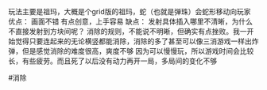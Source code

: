 玩法主要是祖玛，大概是个grid版的祖玛，蛇（也就是弹珠）会蛇形移动向玩家
优点：
画面不错
有点创意，上手容易
缺点：
发射具体插入哪里不清晰，为什么不直接发射到方块间呢？
消除的规则，不能说不明晰，但确实有点挫败。我一开始觉得只要连起来的无论横竖都能消除，消除的多了甚至可以像三消游戏一样出炸弹，但是感觉消除的难度很高，爽度不够
因为可以慢慢玩，所以游戏时间会比较长，有些疲劳。而且死了以后没有动力再开一局，多局间的变化不够

#消除